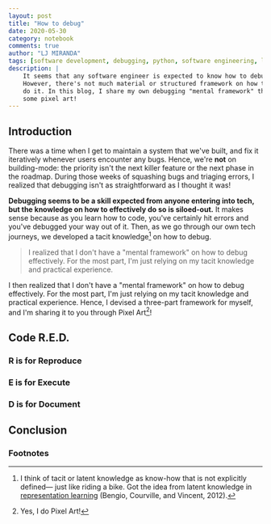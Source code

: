 ```yaml
---
layout: post
title: "How to debug"
date: 2020-05-30
category: notebook
comments: true
author: "LJ MIRANDA"
tags: [software development, debugging, python, software engineering, life]
description: |
    It seems that any software engineer is expected to know how to debug.
    However, there's not much material or structured framework on how to
    do it. In this blog, I share my own debugging "mental framework" through
    some pixel art!
---
```


<!-- Put the PNG header here -->

<!-- Start with a story -->

## Introduction

There was a time when I get to maintain a system that we've built, and fix it
iteratively whenever users encounter any bugs. Hence, we're **not** on
building-mode: the priority isn't the next killer feature or the next phase
in the roadmap. During those weeks of squashing bugs and triaging errors, I
realized that debugging isn't as straightforward as I thought it was!

**Debugging seems to be a skill expected from anyone entering into tech, but
the knowledge on how to effectively do so is siloed-out.** It makes sense
because as you learn how to code, you've certainly hit errors and you've
debugged your way out of it. Then, as we go through our own tech journeys, we
developed a tacit knowledge[^1] on how to debug.

> I realized that I don't have a "mental framework" on how to debug
> effectively. For the most part, I'm just relying on my tacit knowledge and
> practical experience.

I then realized that I don't have a "mental framework" on how to debug effectively.
For the most part, I'm just relying on my tacit knowledge and practical
experience. Hence, I devised a three-part framework for myself, and I'm sharing
it to you through Pixel Art[^2]!

## Code R.E.D.

### R is for Reproduce


### E is for Execute


### D is for Document

## Conclusion


### Footnotes

[^1]: I think of tacit or latent knowledge as know-how that is not explicitly defined&mdash; just like riding a bike. Got the idea from latent knowledge in [representation learning](https://arxiv.org/abs/1206.5538) (Bengio, Courville, and Vincent, 2012).
[^2]: Yes, I do Pixel Art! 
